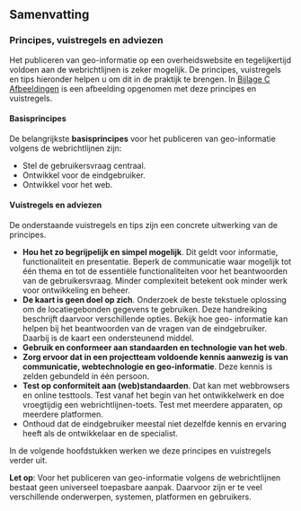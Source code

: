 ## Samenvatting

### Principes, vuistregels en adviezen

Het publiceren van geo-informatie op een overheidswebsite en tegelijkertijd voldoen aan de
webrichtlijnen is zeker mogelijk. De principes, vuistregels en tips hieronder helpen u om dit in
de praktijk te brengen. In [Bijlage C Afbeeldingen](#B03) is een afbeelding opgenomen met deze principes en vuistregels.

#### Basisprincipes
De belangrijkste **basisprincipes** voor het publiceren van geo-informatie volgens de webrichtlijnen zijn:

* Stel de gebruikersvraag centraal.
* Ontwikkel voor de eindgebruiker.
* Ontwikkel voor het web.

#### Vuistregels en adviezen

De onderstaande vuistregels en tips zijn een concrete uitwerking van de principes.

* **Hou het zo begrijpelijk en simpel mogelijk**. Dit geldt voor informatie, functionaliteit en
presentatie. Beperk de communicatie waar mogelijk tot één thema en tot de essentiële
functionaliteiten voor het beantwoorden van de gebruikersvraag. Minder complexiteit betekent ook
minder werk voor ontwikkeling en beheer.
* **De kaart is geen doel op zich**. Onderzoek de beste tekstuele oplossing om de locatiegebonden
gegevens te gebruiken. Deze handreiking beschrijft daarvoor verschillende opties. Bekijk hoe geo-
informatie kan helpen bij het beantwoorden van de vragen van de eindgebruiker. Daarbij is de
kaart een ondersteunend middel.
* **Gebruik en conformeer aan standaarden en technologie van het web**.
* **Zorg ervoor dat in een projectteam voldoende kennis aanwezig is van communicatie, webtechnologie en geo-informatie**. Deze kennis is zelden gebundeld in één persoon.
* **Test op conformiteit aan (web)standaarden**. Dat kan met webbrowsers en online testtools.
Test vanaf het begin van het ontwikkelwerk en doe vroegtijdig een webrichtlijnen-toets. Test met
meerdere apparaten, op meerdere platformen.
* Onthoud dat de eindgebruiker meestal niet dezelfde kennis en ervaring heeft als de ontwikkelaar
en de specialist.

In de volgende hoofdstukken werken we deze principes en vuistregels verder uit.

**Let op**: Voor het publiceren van geo-informatie volgens de webrichtlijnen bestaat geen universeel
toepasbare aanpak. Daarvoor zijn er te veel verschillende onderwerpen, systemen, platformen en
gebruikers.
